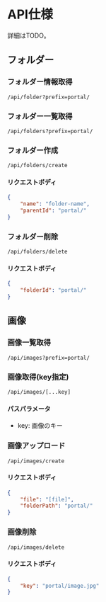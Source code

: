 # API仕様

詳細はTODO。

## フォルダー

### フォルダー情報取得

```
/api/folder?prefix=portal/
```

### フォルダー一覧取得

```
/api/folders?prefix=portal/
```

### フォルダー作成

```
/api/folders/create
```

#### リクエストボディ

```json
{
    "name": "folder-name",
    "parentId": "portal/"
}
```

### フォルダー削除

```
/api/folders/delete
```

#### リクエストボディ

```json
{
    "folderId": "portal/"
}
```

## 画像

### 画像一覧取得

```
/api/images?prefix=portal/
```

### 画像取得(key指定)

```
/api/images/[...key]
```

#### パスパラメータ

-   key: 画像のキー

### 画像アップロード

```
/api/images/create
```

#### リクエストボディ

```json
{
    "file": "[file]",
    "folderPath": "portal/"
}
```

### 画像削除

```
/api/images/delete
```

#### リクエストボディ

```json
{
    "key": "portal/image.jpg"
}
```
